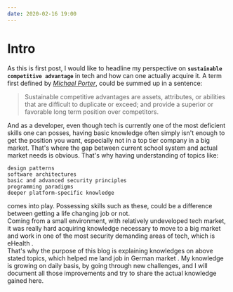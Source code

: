 ```yaml
---
date: 2020-02-16 19:00
---
```


# Intro 



As this is first post, I would like to headline my perspective on __`sustainable competitive advantage`__ in tech and how can one actually acquire it. A term first defined by _[Michael Porter](https://en.wikipedia.org/wiki/Michael_Porter)_, could be summed up in a sentence:

> Sustainable competitive advantages are assets, attributes, or abilities that are difficult to duplicate or exceed; and provide a superior or favorable long term position over competitors.


And as a developer, even though tech is currently one of the most deficient skills one can posses, having basic knowledge often simply isn't enough to get the position you want, especially not in a top tier company in a big market. That's where the gap between current school system and actual market needs is obvious. That's why having understanding of topics like:
```
design patterns 
software architectures 
basic and advanced security principles 
programming paradigms 
deeper platform-specific knowledge 
```
comes into play. Possessing skills such as these, could be a difference between getting a life changing job or not. \
Coming from a small environment, with relatively undeveloped tech market, it was really hard acquiring knowledge necessary to move to a big market and work in one of the most security demanding areas of tech, which is eHealth .\
That's why the purpose of this blog is explaining knowledges on above stated topics, which helped me land job in German market . My knowledge is growing on daily basis, by going through new challenges, and I will document all those improvements and try to share the actual knowledge gained here.
